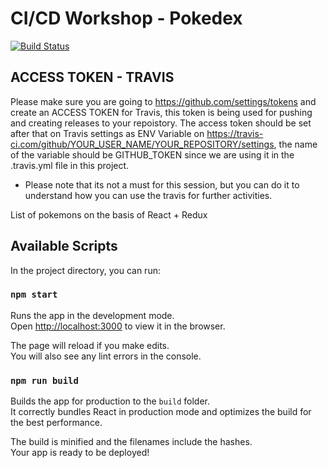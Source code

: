 # CI/CD Workshop - Pokedex 

[![Build Status](https://travis-ci.com/ofirattia/bgu-session.svg?branch=master)](https://travis-ci.com/ofirattia/bgu-session)

## ACCESS TOKEN - TRAVIS
Please make sure you are going to https://github.com/settings/tokens and create an ACCESS TOKEN for Travis, this token is being used for pushing and creating releases to your repoistory.
The access token should be set after that on Travis settings as ENV Variable on https://travis-ci.com/github/YOUR_USER_NAME/YOUR_REPOSITORY/settings, the name of the variable should be GITHUB_TOKEN since we are using it in the .travis.yml file in this project.
- Please note that its not a must for this session, but you can do it to understand how you can use the travis for further activities.
 
List of pokemons on the basis of React + Redux 

## Available Scripts 

In the project directory, you can run:

### `npm start` 

Runs the app in the development mode.<br>
Open [http://localhost:3000](http://localhost:3000) to view it in the browser.

The page will reload if you make edits.<br>
You will also see any lint errors in the console.

### `npm run build` 

Builds the app for production to the `build` folder.<br>
It correctly bundles React in production mode and optimizes the build for the best performance.

The build is minified and the filenames include the hashes.<br>
Your app is ready to be deployed!


